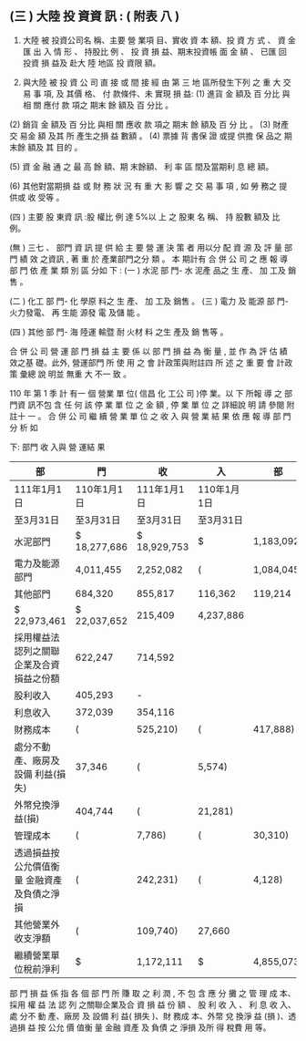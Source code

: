 
## (三 ) 大陸 投 資資 訊 : ( 附表 八 )

1. 大陸 被 投資公司名 稱、主要 營 業項 目、實收 資 本 額、投 資 方 式 、
資 金 匯 出 入 情 形 、 持股比 例 、 投 資 損 益、期末投資帳 面 金 額 、 已匯 回 投資 損 益及 赴大 陸 地區 投 資限 額。

2. 與大陸 被 投 資 公 司 直 接 或 間 接 經 由 第 三 地 區所發生下列 之 重 大 交易 事 項, 及 其價 格、 付 款條件、未 實現 損 益:
(1) 進貨 金 額及 百 分比 與相 關 應付 款 項之 期末 餘 額及 百 分比 。

(2) 銷貨 金 額及 百 分比 與相 關 應收 款 項之 期末 餘 額及 百 分 比 。 (3) 財產 交 易金 額 及其 所 產生之損 益 數額 。 (4) 票據 背 書保 證 或提 供擔 保 品之 期 末餘 額及 其 目的 。

(5) 資 金 融 通 之 最 高 餘 額、期 末餘額、 利 率 區 間及當期利 息 總 額。

(6) 其他對當期損 益 或 財 務 狀 況 有 重 大 影 響 之 交 易 事 項 , 如 勞 務之 提 供或 收 受等 。

(四 ) 主要 股 東資 訊 :股 權比 例 達 5%以 上 之 股東 名 稱、 持 股數 額及 比 例。

(無 )
三七 、 部門 資 訊 提 供 給 主 要 營 運 決 策 者 用以分 配 資 源 及 評 量 部 門 績 效 之資訊 , 著 重 於 產業部門之分 類 。 本 期計有 合 併 公 司 之 應 報 導 部 門 依 產 業 類 別 區 分如 下 :
(一 ) 水泥 部 門- 水 泥產 品之 生 產、 加 工及 銷售 。

(二 ) 化工 部 門- 化 學原 料之 生 產、 加 工及 銷售 。 (三 ) 電力 及 能源 部 門- 火力發電、 再 生能 源發 電 及儲 能 。

(四 ) 其他 部 門- 海 陸運 輸暨 耐 火材 料 之生 產及 銷 售等 。

 合 併 公 司 營 運 部 門 損 益 主 要 係 以 部 門 損 益 為 衡 量 , 並 作 為 評 估 績 效之基 礎。此外, 營運部門 所 使 用 之 會 計政策與附註四 所 述 之 重 要 會 計政 策 彙總 說 明並 無重 大 不一 致 。

110 年 第 1 季 計 有一 個 營業 單 位( 信昌 化 工公 司 )停 業。以 下 所報 導 之 部門資 訊不包 含 任 何 該 停 業 單 位 之 金 額 , 停 業 單 位 之 詳細說 明 請 參閱 附 註十 一 。 合 併 公 司 繼 續 營 業 單 位 之 收 入 與 營 業 結 果 依 應 報 導 部 門 分 析 如

下: 部門 收 入與 營 運結 果

| 部                                          | 門           | 收           | 入          | 部         | 門        | 損        | 益   |
|---------------------------------------------|--------------|--------------|-------------|------------|-----------|-----------|------|
| 111年1月1日                                 | 110年1月1日  | 111年1月1日  | 110年1月1日 |            |           |           |      |
| 至3月31日                                   | 至3月31日    | 至3月31日    | 至3月31日   |            |           |           |      |
| 水泥部門                                    | $ 18,277,686 | $ 18,929,753 | $           | 1,183,092  | $         | 2,663,589 |      |
| 電力及能源部門                              | 4,011,455    | 2,252,082    | (           | 1,084,045) | 1,455,083 |           |      |
| 其他部門                                    | 684,320      | 855,817      | 116,362     | 119,214    |           |           |      |
| $ 22,973,461                                | $ 22,037,652 | 215,409      | 4,237,886   |            |           |           |      |
| 採用權益法認列之關聯 企業及合資損益之份額   | 622,247      | 714,592      |             |            |           |           |      |
| 股利收入                                    | 405,293      | -            |             |            |           |           |      |
| 利息收入                                    | 372,039      | 354,116      |             |            |           |           |      |
| 財務成本                                    | (            | 525,210)     | (           | 417,888)   |           |           |      |
| 處分不動產、廠房及設備 利益(損失)         | 37,346       | (            | 5,574)      |            |           |           |      |
| 外幣兌換淨益(損)                          | 404,744      | (            | 21,281)     |            |           |           |      |
| 管理成本                                    | (            | 7,786)       | (           | 30,310)    |           |           |      |
| 透過損益按公允價值衡量 金融資產及負債之淨損 | (            | 242,231)     | (           | 4,128)     |           |           |      |
| 其他營業外收支淨額                          | (            | 109,740)     | 27,660      |            |           |           |      |
| 繼續營業單位稅前淨利                        | $            | 1,172,111    | $           | 4,855,073  |           |           |      |

 部 門 損 益 係 指 各 個 部 門 所 賺 取 之 利 潤 , 不 包 含 應 分 攤 之 管 理 成 本、採用 權 益 法 認 列 之關聯企業及合 資 損 益 份 額 、 股 利 收 入 、 利 息 收 入、處 分不 動 產、廠房 及 設備 利 益( 損失 )、財 務成 本、外幣 兌 換淨 益 (損 )、透 過損 益 按 公允 價 值衡 量 金融 資產 及 負債 之 淨損 及所 得 稅費 用 等。